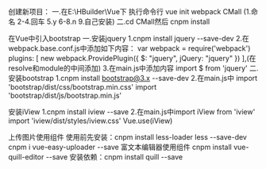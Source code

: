 创建新项目：
	一.在E:\HBuilder\Vue下 执行命令行 vue init webpack CMall (1.命名 2-4.回车 5.y 6-8.n 9.自己安装)
	二.cd CMall然后 cnpm install

在Vue中引入bootstrap
	一.安装jquery 
	1.cnpm install jquery --save-dev
	2.在webpack.base.conf.js中添加如下内容：
		var webpack = require('webpack')
		plugins: [
  			new webpack.ProvidePlugin({
    			$: "jquery",
    			jQuery: "jquery"
  			})
		],(在resolve和module的中间添加)
	3.在main.js中添加内容 import $ from 'jquery'
	二.安装bootstrap
	1.cnpm install bootstrap@3.x --save-dev
	2.在main.js中 import 'bootstrap/dist/css/bootstrap.min.css' 
		import 'bootstrap/dist/js/bootstrap.min.js'

安装iView
	1.cnpm install iview --save
	2.在main.js中import iView from 'iview' 
		import 'iview/dist/styles/iview.css'    Vue.use(iView)


上传图片使用组件
	使用前先安装：cnpm install less-loader less --save-dev
	cnpm i vue-easy-uploader --save
富文本编辑器使用组件
	cnpm install vue-quill-editor --save
	安装依赖：cnpm install quill --save